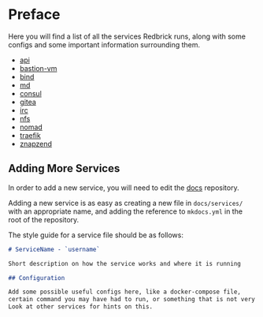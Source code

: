 # Preface

Here you will find a list of all the services Redbrick runs, along with some configs and some important information surrounding them.

- [api](api.md)
- [bastion-vm](bastion-vm.md)
- [bind](bind.md)
- [md](md.md)
- [consul](consul.md)
- [gitea](gitea.md)
- [irc](irc.md)
- [nfs](nfs.md)
- [nomad](nomad.md)
- [traefik](traefik.md)
- [znapzend](znapzend.md)

## Adding More Services

In order to add a new service, you will need to edit the [docs](https://github.com/redbrick/docs) repository.

Adding a new service is as easy as creating a new file in `docs/services/` with an appropriate name, and adding the reference to `mkdocs.yml` in the root of the repository.

The style guide for a service file should be as follows:

```md
# ServiceName - `username`

Short description on how the service works and where it is running

## Configuration

Add some possible useful configs here, like a docker-compose file,
certain command you may have had to run, or something that is not very obvious.
Look at other services for hints on this.
```
